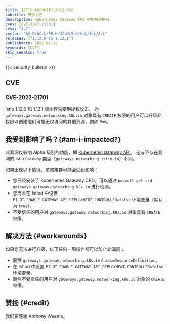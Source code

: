 ```yaml
---
title: ISTIO-SECURITY-2022-002
subtitle: 安全公告
description: Kubernetes Gateway API 中的特权提升。
cves: [CVE-2022-21701]
cvss: "4.7"
vector: "AV:N/AC:L/PR:H/UI:N/S:U/C:L/I:L/A:L"
releases: ["1.12.0 to 1.12.1"]
publishdate: 2022-01-18
keywords: [CVE]
skip_seealso: true
---
```


{{< security_bulletin >}}

## CVE

### CVE-2022-21701

Istio 1.12.0 和 1.12.1 版本容易受到提权攻击。
对 `gateways.gateway.networking.k8s.io` 对象具有 `CREATE`
权限的用户可以升级此权限以创建他们可能无权访问的其他资源，例如 `Pod`。

## 我受到影响了吗？{#am-i-impacted?}

此漏洞仅影响 Alpha 级别的功能，即 [Kubernetes Gateway API](/zh/docs/tasks/traffic-management/ingress/gateway-api/)。
这与不存在漏洞的 Istio `Gateway` 类型（`gateways.networking.istio.io`）不同。

如果出现以下情况，您的集群可能会受到影响：

* 您已经安装了 Kubernetes Gateway CRD。可以通过
  `kubectl get crd gateways.gateway.networking.k8s.io` 进行检测。
* 您尚未在 Istiod 中设置
  `PILOT_ENABLE_GATEWAY_API_DEPLOYMENT_CONTROLLER=false` 环境变量（默认为 `true`）。
* 不受信任的用户对 `gateways.gateway.networking.k8s.io`
  对象具有 `CREATE` 权限。

## 解决方法 {#workarounds}

如果您无法进行升级，以下任何一项操作都可以防止此漏洞：

* 删除 `gateways.gateway.networking.k8s.io` `CustomResourceDefinition`。
* 在 Istiod 中设置
  `PILOT_ENABLE_GATEWAY_API_DEPLOYMENT_CONTROLLER=false` 环境变量。
* 删除不受信任的用户对 `gateways.gateway.networking.k8s.io`
  对象的 `CREATE` 权限。

## 赞扬 {#credit}

我们要感谢 Anthony Weems。
